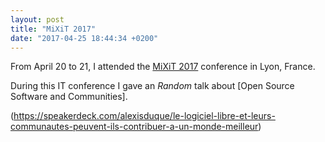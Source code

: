 ```yaml
---
layout: post
title: "MiXiT 2017"
date: "2017-04-25 18:44:34 +0200"
---
```


From April 20 to 21, I attended the [MiXiT 2017](https://mixitconf.org/en/) conference in Lyon, France.

During this IT conference I gave an *Random* talk about [Open Source Software and Communities].

(https://speakerdeck.com/alexisduque/le-logiciel-libre-et-leurs-communautes-peuvent-ils-contribuer-a-un-monde-meilleur)

<script async class="speakerdeck-embed" data-id="263871e25bd24b7cbbe9ee0547aba4ff" data-ratio="1.77777777777778" src="//speakerdeck.com/assets/embed.js"></script>
